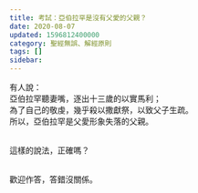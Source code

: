 ```yaml
---
title: 考試：亞伯拉罕是沒有父愛的父親？
date: 2020-08-07
updated: 1596812400000
category: 聖經無誤、解經原則
tags: []
sidebar: 
---
```


<p>有人說：<br/>
亞伯拉罕聽妻嘴，逐出十三歲的以實馬利；<br/>
為了自己的敬虔，幾乎殺以撒獻祭，以致父子生疏。<br/>
所以，亞伯拉罕是父愛形象失落的父親。</p>
<p><br/>
這樣的說法，正確嗎？</p>
<p><br/>
歡迎作答，答錯沒關係。</p>
<p> </p>
